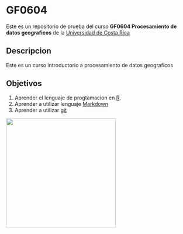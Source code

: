 # GF0604

Este es un repositorio de prueba del curso **GF0604 Procesamiento de datos geograficos** de la [Universidad de Costa Rica](https://www.ucr.ac.cr/)

## Descripcion
Este es un curso introductorio a procesamiento de datos geograficos

## Objetivos
1. Aprender el lenguaje de progtamacion en [R](https://www.r-project.org/).
2. Aprender a utilizar lenguaje [Markdown](https://markdown.es/)
3. Aprender a utilizar [git](https://git-scm.com/download/win)

<img src="https://upload.wikimedia.org/wikipedia/commons/thumb/f/f3/Panoramic_view_Andes-Chile.jpg/275px-Panoramic_view_Andes-Chile.jpg" width="300">
